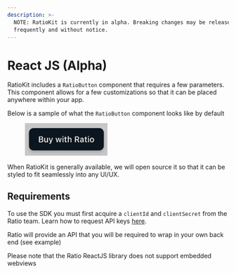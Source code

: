 ```yaml
---
description: >-
  NOTE: RatioKit is currently in alpha. Breaking changes may be released
  frequently and without notice.
---
```


# React JS (Alpha)

RatioKit includes a `RatioButton` component that requires a few parameters. This component allows for a few customizations so that it can be placed anywhere within your app.

Below is a sample of what the `RatioButton` component looks like by default

<figure><img src="../../.gitbook/assets/Screenshot 2023-05-30 at 1.35.08 PM.png" alt="" width="188"><figcaption></figcaption></figure>

When RatioKit is generally available, we will open source it so that it can be styled to fit seamlessly into any UI/UX.&#x20;

## Requirements

To use the SDK you must first acquire a `clientId` and `clientSecret` from the Ratio team. Learn how to request API keys [here](<../../README (1).md#requesting-access>).

Ratio will provide an API that you will be required to wrap in your own back end (see example)

Please note that the Ratio ReactJS library does not support embedded webviews
